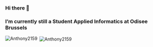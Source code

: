 ### Hi there 👋
### I’m currently still a Student Applied Informatics at Odisee Brussels


<p><img align="left" src="https://github-readme-stats.vercel.app/api/top-langs?username=Anthony2159&langs_count=6&show_icons=true&locale=en&layout=compact&theme=radical" alt="Anthony2159" /></p>


<p>&nbsp;<img align="center" src="https://github-readme-stats.vercel.app/api?username=Anthony2159&show_icons=true&locale=en&theme=radical" alt="Anthony2159" /></p>

<!--
**Anthony2159/Anthony2159** is a ✨ _special_ ✨ repository because its `README.md` (this file) appears on your GitHub profile.

Here are some ideas to get you started:

- 🔭 I’m currently working on ...
- 🌱 I’m currently learning ...
- 👯 I’m looking to collaborate on ...
- 🤔 I’m looking for help with ...
- 💬 Ask me about ...
- 📫 How to reach me: ...
- 😄 Pronouns: ...
- ⚡ Fun fact: ...
-->

